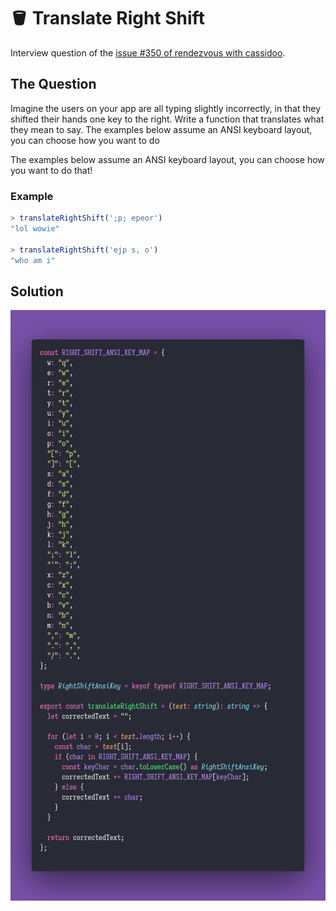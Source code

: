 # 🪣 Translate Right Shift

Interview question of the [issue #350 of rendezvous with cassidoo](https://buttondown.email/cassidoo/subscribers/fc81c7a7-33f0-4542-b71e-51d2d8cf909c/archive/sometimes-it-takes-a-long-time-to-sound-like).

## The Question

Imagine the users on your app are all typing slightly incorrectly, in that they shifted their
hands one key to the right. Write a function that translates what they mean to say. The examples
below assume an ANSI keyboard layout, you can choose how you want to do

The examples below assume an ANSI keyboard layout, you can choose how you want to do that!

### Example

```js
> translateRightShift(';p; epeor')
"lol wowie"

> translateRightShift('ejp s, o')
"who am i"
```

## Solution

![Code Polaroid](./code-screenshot.png)

